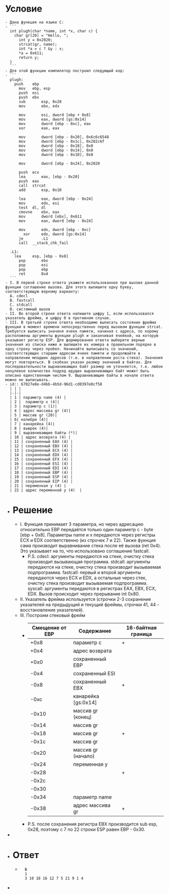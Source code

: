 # Условие
	- Дана функция на языке C:
	- ```
	  int plugh(char *name, int *x, char c) {
	  	char gr[20] = "Hello, ";
	      int y = 0x2020;
	      strcat(gr, name);
	      int *a = c ? &y : x;
	      *a = 0x611;
	      return y;
	  }
	  ```
	- Для этой функции компилятор построил следующий код:
	- ```
	  plugh:
	  	push 	ebp
	      mov 	ebp, esp
	      push	esi
	      push 	ebx
	      sub		esp, 0x28
	      mov		ebx, edx
	      
	      mov		esi, dword [ebp + 0x8]
	      mov		eax, dword [gs:0x14]
	      mov		dword [ebp - 0xc], eax
	      xor		eax, eax
	      
	      mov		dword [ebp - 0x20], 0x6c6c6548
	      mov		dword [ebp - 0x1c], 0x202c6f
	      mov		dword [ebp - 0x18], 0x0
	      mov		dword [ebp - 0x14], 0x0
	      mov		dword [ebp - 0x10], 0x0
	      
	      mov		dword [ebp - 0x24], 0x2020
	      
	      push	ecx
	      lea		eax, [ebp - 0x20]
	      push	eax
	      call 	strcat
	      add		esp, 0x10
	      
	      lea		eax, dword [ebp - 0x24]
	      mov		edx, esi
	      test	dl, dl
	      cmovne	ebx, eax
	      mov		dword [ebx], 0x611
	      mov		eax, dword [ebp - 0x24]
	      
	      mov		edx, dword [ebp - 0xc]
	     	xor		edx, dword [gs:0x14]
	      je		.L1
	      call	__stack_chk_fail
	      
	  .L1:
	  	lea 	esp, [ebp - 0x8]
	      pop		ebx
	      pop		esi
	      pop		ebp
	      ret		0x4
	  ```
	- I. В первой строке ответа укажите использованное при вызове данной функции соглашение вызова. Для этого выпишите одну букву, соответствующую верному варианту:
	  A. cdecl
	  B. fastcall
	  C. stdcall
	  D. системный вызов
	- II. Во второй строке ответа напишите цифру 1, если использовался указатель фрейма, и цифру 0 в противном случае.
	- III. В третьей строке ответа необходимо выписать состояние фрейма функции в момент времени непосредственно перед вызовом функции strcat. Требуется выписать значеня ячеек памяти, начиная с адреса, по корому расположены аргументы функции plugh и заканчивая ячейкой, на которую указывает регистр ESP. Для формирования ответа выберите верные значения из списка ниже и выпишите их номера в правильном порядке в одну строку через пробел. Начинайте выписывать со значений, соответствующих старшим адресам ячеек памяти и продолжайте в направлении младших адресов (т.е. в направлении роста стека). Значения могут повторяться. В скобках указан размер значений в байтах. Для последовательности выравнивающих байт размер не уточняется, т.е. любое ненулевое количество подряд идущих выравнивающих байт может быть описано единственным числом 9. Выравнивающие байты в начале ответа можно не выписывать.
	- id:: 67027e8e-d4bb-4b5d-96d1-cd0397e0cf58
	  | | |
	  |-|-|
	  | 1 | параметр name (4) |
	  | 2 |  параметр x (4)|
	  | 3 | параметр c (1)|
	  | 4 | адрес массива gr (4)|
	  | 5 | массив gr (20)|
	  | 6| колибри (4)|
	  | 7 | канарейка (4)|
	  | 8 | вьюрок (4)|
	  | 9 | выравнивающие байты (*)|
	  | 10 | адрес возврата (4) |
	  | 11 | сохраненный EAX (4) |
	  | 12 | сохраненный EBX (4) |
	  | 13 | сохраненный ECX (4) |
	  | 14 | сохраненный EDX (4) |
	  | 15 | сохраненный EFX (4) |
	  | 16 | сохраненный ESI (4) |
	  | 17 | сохраненный EDI (4) |
	  | 18 | сохраненный EBP (4) |
	  | 19 | сохраненный ESP (4) |
	  | 20 | сохраненный EIP (4) |
	  | 21 | переменная y (4) |
	  | 22 | адрес переменной y (4)  |
- # Решение
	- I. Функция принимает 3 параметра, но через адресацию относительно  EBP передаётся только один параметр c - byte [ebp + 0x8].
	  Параметры name и x передаются через регистры ECX и EDX соответственно (из строчек 7 и 22). Также фукнция сама производит выравнивание стека после её вызова (ret 0x4). Это указывает на то, что использовано соглашение fastcall.
		- P.S. 
		  cdecl: аргументы передаются на стеке, очистку стека производит вызывающая программа.
		  stdcall: аргументы передаются на стеке, очистку стека производит вызываемая подпрограмма.
		  fastcall: первый и второй аргументы передаются через ECX и EDX, а остальные через стек, очистку стека производит вызываемая подпрограмма.
		  syscall: аргументы передаются в регистрах EAX, EBX, ECX, EDX. Вызов происходит через прерывание int 0x80.
	- II. Указатель фрейма используется (строчки 2-3 сохранение указателей на предыдущий и текущий фреймы, строчки 41, 44 - восстановление указателей).
	- III. Построим стековый фрейм
		- | Смещение от EBP| Содержание | 16-байтная граница |
		  |-|-|-|
		  | +0x8 | параметр c | + |
		  | +0x4 | адрес возврата| |
		  | +0x0 | сохраненный EBP| |
		  | -0x4 | сохраненный ESI | |
		  | -0x8 | сохраненный EBX | + |
		  | -0xc | канарейка [gs:0x14] | |
		  | -0x10 | массив gr (конец)| |
		  | -0x14 | массив gr | |
		  | -0x18 | массив gr | + |
		  | -0x1c | массив gr | |
		  | -0x20 | массив gr (начало) | |
		  | -0x24 | переменная y| |
		  | -0x28 | | + |
		  | -0x2c | | |
		  | -0x30| | |
		  | -0x34| параметр name | |
		  | -0x38| адрес массива gr | + |
		- P.S. после сохранения регистра EBX производится sub esp, 0x28, поэтому с 7 по 22 строки ESP  равен EBP - 0x30.
-
- # Ответ
	- ```
	  	B
	  	1
	  	3 10 18 16 12 7 5 21 9 1 4
	  ```
-